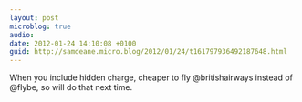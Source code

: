 ```yaml
---
layout: post
microblog: true
audio: 
date: 2012-01-24 14:10:08 +0100
guid: http://samdeane.micro.blog/2012/01/24/t161797936492187648.html
---
```

When you include hidden charge, cheaper to fly @britishairways instead of @flybe, so will do that next time.

